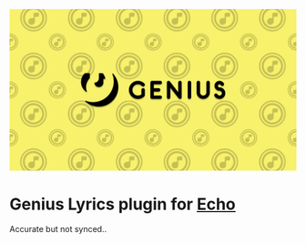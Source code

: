 ![](genius.png)
# Genius Lyrics plugin for [Echo](https://github.com/brahmkshatriya/echo)
Accurate but not synced..
